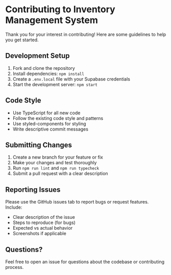 # Contributing to Inventory Management System

Thank you for your interest in contributing! Here are some guidelines to help you get started.

## Development Setup

1. Fork and clone the repository
2. Install dependencies: `npm install`
3. Create a `.env.local` file with your Supabase credentials
4. Start the development server: `npm start`

## Code Style

- Use TypeScript for all new code
- Follow the existing code style and patterns
- Use styled-components for styling
- Write descriptive commit messages

## Submitting Changes

1. Create a new branch for your feature or fix
2. Make your changes and test thoroughly
3. Run `npm run lint` and `npm run typecheck`
4. Submit a pull request with a clear description

## Reporting Issues

Please use the GitHub issues tab to report bugs or request features. Include:

- Clear description of the issue
- Steps to reproduce (for bugs)
- Expected vs actual behavior
- Screenshots if applicable

## Questions?

Feel free to open an issue for questions about the codebase or contributing process.
